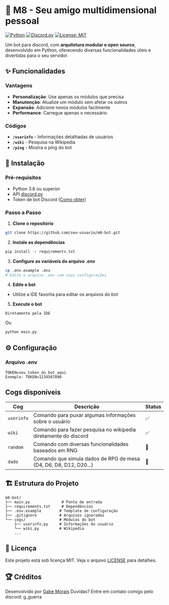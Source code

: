 # 🤖 M8 - Seu amigo multidimensional pessoal

[![Python](https://img.shields.io/badge/Python-3.13.7-blue)](https://python.org)
[![Discord.py](https://img.shields.io/badge/Discord.py-2.6.3-green)](https://discordpy.readthedocs.io)
[![License: MIT](https://img.shields.io/badge/License-MIT-yellow.svg)](https://opensource.org/licenses/MIT)

Um bot para discord, com **arquitetura modular e open source**, desenvolvido em Python, oferecendo diversas funcionalidades úteis e divertidas para o seu servidor.

## **✨ Funcionalidades**

### Vantagens
- **Personalização**: Use apenas os módulos que precisa
- **Manutenção**: Atualize um módulo sem afetar os outros
- **Expansão**: Adicione novos módulos facilmente
- **Performance**: Carregue apenas o necessário

### Códigos
- **`/userinfo`** - Informações detalhadas de usuários
- **`/wiki`** - Pesquisa na Wikipedia
- **`/ping`** - Mostra o ping do bot

## **🚀 Instalação**
### Pré-requisitos
- Python 3.8 ou superior
- API [discord.py](https://discordpy.readthedocs.io/en/stable/)
- Token de bot Discord ([Como obter](https://discord.com/developers/applications))

### Passo a Passo
1. **Clone o repositório**
```bash
git clone https://github.com/seu-usuario/m8-bot.git
```

2. **Instale as dependências**
```bash
pip install -r requirements.txt
```

3. **Configure as variáveis do arquivo .env**
```bash
cp .env.example .env
# Edite o arquivo .env com suas configurações
```

4. **Edite o bot**
- Utilize a IDE favorita para editar os arquivos do bot


5. **Execute o bot**
```
Diretamente pela IDE
```
Ou
```bash
python main.py
```

## **⚙️ Configuração**
### Arquivo .env
```
TOKEN=seu_token_do_bot_aqui
Exemplo: TOKEN=1234567890
```

## **Cogs disponíveis**
| Cog | Descrição | Status |
| ---------- | ------------------------------------------------------ | -- |
| `userinfo`| Comando para puxar algumas informações sobre o usuário | ✅ |
| `wiki`   | Comando para fazer pesquisa no wikipedia diretamente do discord | ✅ |
| `random` | Comando com diversas funcionalidades baseados em RNG | 🚧 |
| `dado` | Comando que simula dados de RPG de mesa (D4, D6, D8, D12, D20...) | 🚧 |

## **🏗️ Estrutura do Projeto**
```
m8-bot/
├── main.py              # Ponto de entrada
├── requirements.txt     # Dependências
├── .env.example        # Template de configuração
├── .gitignore          # Arquivos ignorados
└── cogs/               # Módulos do bot
    ├── userinfo.py     # Informações do usuário
    └── wiki.py         # Wikipedia
    ...
```

## 📜 Licença
Este projeto está sob licença MIT. Veja o arquivo [LICENSE](LICENSE) para detalhes.

## **🏆 Créditos**
Desenvolvido por [Gabe Morais](https://github.com/gabemorais)
Duvidas? Entre em contato comigo pelo discord: g_guerra